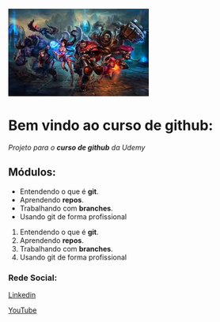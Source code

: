 ![teste](images/image.jpg)

# Bem vindo ao curso de github:
_Projeto para o **curso de github** da Udemy_

## Módulos:
* Entendendo o que é **git**.
* Aprendendo **repos**.
* Trabalhando com **branches**.
* Usando git de forma profissional

1. Entendendo o que é **git**.
2. Aprendendo **repos**.
3. Trabalhando com **branches**.
4. Usando git de forma profissional

### Rede Social:
[Linkedin](https://www.linkedin.com/in/ribeiroallan)

[YouTube](https://www.youtube.com/watch?v=AJW65cuwjZc)

